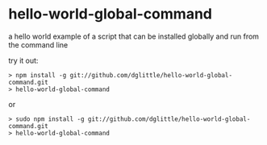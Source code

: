hello-world-global-command
==========================

a hello world example of a script that can be installed globally and run from the command line

try it out:

```
> npm install -g git://github.com/dglittle/hello-world-global-command.git
> hello-world-global-command
```

or

```
> sudo npm install -g git://github.com/dglittle/hello-world-global-command.git
> hello-world-global-command
```
